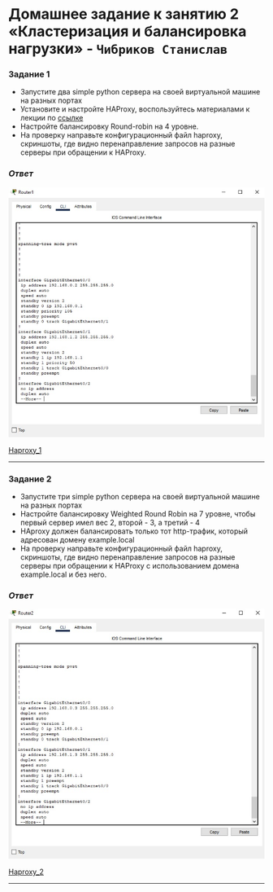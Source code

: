 # Домашнее задание к занятию 2 «Кластеризация и балансировка нагрузки» - `Чибриков Станислав`

### Задание 1

- Запустите два simple python сервера на своей виртуальной машине на разных портах
- Установите и настройте HAProxy, воспользуйтесь материалами к лекции по [ссылке](2/)
- Настройте балансировку Round-robin на 4 уровне.
- На проверку направьте конфигурационный файл haproxy, скриншоты, где видно перенаправление запросов на разные серверы при обращении к HAProxy.

### *Ответ*

![Скриншот](https://github.com/Chibrik0ff/8-03-hw/blob/main/img/1.jpg)

[Haproxy_1](https://github.com/Chibrik0ff/8-03-hw/blob/main/haproxy.cfg)

 ---

### Задание 2

- Запустите три simple python сервера на своей виртуальной машине на разных портах
- Настройте балансировку Weighted Round Robin на 7 уровне, чтобы первый сервер имел вес 2, второй - 3, а третий - 4
- HAproxy должен балансировать только тот http-трафик, который адресован домену example.local
- На проверку направьте конфигурационный файл haproxy, скриншоты, где видно перенаправление запросов на разные серверы при обращении к HAProxy c использованием домена example.local и без него.

### *Ответ*

![Скриншот](https://github.com/Chibrik0ff/8-03-hw/blob/main/img/2.jpg)

[Haproxy_2](https://github.com/Chibrik0ff/8-03-hw/blob/main/haproxy2.cfg)

 ---